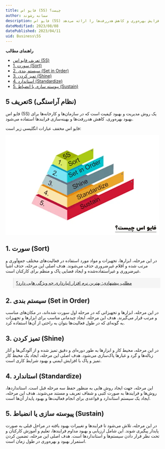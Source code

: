 ```yaml
---
title: فایو اس (5S) چیست؟
author: سمانه رشوند  
description: فایو اس (5S) اصول اساسی مدیریت کیفیت و بهبود فرایندها را بر اساس سازماندهی، تمیزی، استانداردسازی و پیوستگی ارائه می‌دهد. این روش بهبود کیفیت به طور گسترده‌ای در سازمان‌ها و کارخانه‌ها در سراسر جهان استفاده می‌شود و بهبود عملکرد، افزایش بهره‌وری و کاهش هدررفت‌ها را ارائه می‌دهد.
dateModified: 2023/08/08
datePublished: 2023/04/11
uid: Business\5S
---
```


**راهنمای مطالب**
- [تعریف فایو اس (5S)](#تعریف-فایو-اس-5s)
- [1. سورت (Sort)](#1-سورت-sort)
- [2. سیستم بندی (Set in Order)](#2-سیستم-بندی-set-in-order)
- [3. تمیز کردن (Shine)](#4-استاندارد-standardize)
- [4. استاندارد (Standardize)](#4-استاندارد-standardize)
- [5. پیوسته سازی یا انضباط (Sustain)](#5-پیوسته-سازی-یا-انضباط-sustain)

## تعریف 5S (نظام آراستگی)
فایو اس (5S) یک روش مدیریت و بهبود کیفیت است که در سازمان‌ها و کارخانه‌ها برای بهبود بهره‌وری، کاهش هدررفت‌ها و بهینه‌سازی فرایندها استفاده می‌شود. 

فایو اس مخفف عبارات انگلیسی زیر است:

![فایو اس (5S) چیست؟](./Images/5S-02.webp)

## 1. سورت (Sort)
در این مرحله، ابزارها، تجهیزات و مواد مورد استفاده در فعالیت‌های مختلف جمع‌آوری و مرتب شده و اقلام غیرضروری حذف می‌شوند. هدف اصلی این مرحله، حذف اشیا غیرضروری و غیراستفاده‌شده و ایجاد فضایی پاک و منظم برای کارکنان است.

<blockquote style="background-color:#f5f5f5; padding:0.5rem">
<a href="https://www.hooshkar.com/Wiki/Financial/TheBestInventorySoftware" target="_blank">مطلب پیشنهادی: بهترین نرم افزار انبارداری چه ویژگی هایی دارد؟
</a></blockquote>

## 2. سیستم بندی (Set in Order)
در این مرحله، ابزارها و تجهیزاتی که در مرحله اول سورت شده‌اند، در مکان‌های مناسب و مرتب قرار می‌گیرند. هدف این مرحله، ایجاد چیدمانی مناسب برای ابزارها و تجهیزات به گونه‌ای که در طول فعالیت‌ها بتوان به راحتی از آن‌ها استفاده کرد.

## 3. تمیز کردن (Shine)
 در این مرحله، محیط کار و ابزارها به طور دوره‌ای و دقیق تمیز شده و از آلودگی‌ها و آثار زباله‌ها و گرد و غبارها پاک‌سازی می‌شود. هدف اصلی این مرحله، ایجاد یک محیط کار تمیز و پاک با افزایش ایمنی و بهبود شرایط کاری است.

## 4. استاندارد (Standardize)
این مرحله، جهت ایجاد روش هایی به منظور حفظ سه مرحله قبل است. استانداردها، روش‌ها و فرایندها به صورت کتبی و شفاف تعریف و مستند می‌شوند. هدف این مرحله، ایجاد یک سیستم استاندارد و قواعدی برای انجام فعالیت‌ها و بهبود پایدار آن‌ها است.

## 5. پیوسته سازی یا انضباط (Sustain)
در این مرحله، تلاش می‌شود تا فرایند‌ها و تغییرات بهبود یافته در مراحل قبلی به صورت پایدار پیگیری شوند. این شامل ارزیابی و بهبود مداوم فرایند‌ها، تعلیم و آموزش کارکنان و تحت نظر قرار دادن سیستم‌ها و استانداردها است. هدف اصلی این مرحله، تضمین کردن استمرار بهبود و بهره‌وری در طول زمان است.


[مقدمه]: #مقدمه
[1. سورت (Sort)]: #1-سورت-sort
[2. سیستم بندی (Set in Order)]: #2-سیستم-بندی-set-in-order
[3. تمیز کردن (Shine)]: #4-استاندارد-standardize
[4. استاندارد (Standardize)]: #4-استاندارد-standardize
[5. پیوسته سازی یا انضباط (Sustain)]: #5-پیوسته-سازی-یا-انضباط-sustain